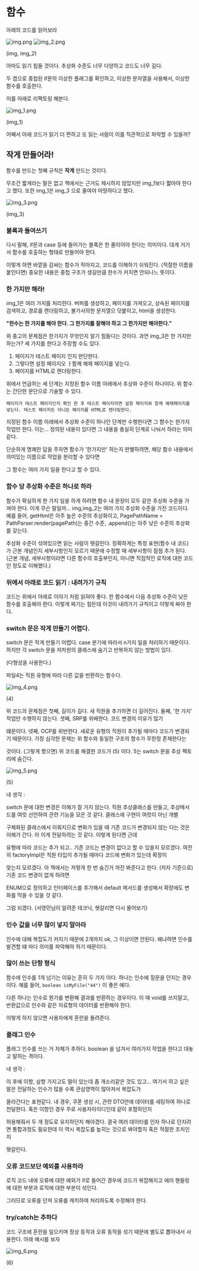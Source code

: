 # 함수
아래의 코드를 읽어보라

![img.png](attachments%2F2.%20%ED%95%A8%EC%88%98%2Fimg.png)
![img_2.png](attachments%2F2.%20%ED%95%A8%EC%88%98%2Fimg_2.png)

(img, img_2)

아마도 읽기 힘들 것이다. 추상화 수준도 너무 다양하고 코드도 너무 길다.

두 겹으로 중첩된 if문의 이상한 플래그를 확인하고, 이상한 문자열을 사용해서, 이상한 함수를 호출한다.

이를 아래로 리팩토링 해본다.

![img_1.png](attachments%2F2.%20%ED%95%A8%EC%88%98%2Fimg_1.png)

(img_1)

어째서 아래 코드가 읽기 더 편하고 또 읽는 사람이 이를 직관적으로 파악할 수 있을까?

## 작게 만들어라!
함수를 만드는 첫째 규칙은 **작게** 만드는 것이다. 

무조건 짧게라는 말은 없고 책에서는 근거도 제시하지 않았지만 img_1보다 짧아야 한다고 했다.
또한 img_1은 img_3 으로 줄여야 마땅하다고 했다.


![img_3.png](attachments%2F2.%20%ED%95%A8%EC%88%98%2Fimg_3.png)

(img_3)

### 불록과 들여쓰기
다시 말해, if문과 case 등에 들어가는 블록은 한 줄이어야 한다는 의미이다. 대게 거기서 함수를 호출하는 형태로 만들어야 한다.

이렇게 하면 바깥을 감싸는 함수가 작아지고, 코드를 이해하기 쉬워진다. (적절한 이름을 붙인다면)
중요한 내용은 중첩 구조가 생길만큼 한수가 커지면 안되나느 뜻이다.

### 한 가지만 해라!
img_1은 여러 가지를 처리한다. 버퍼를 생성하고, 페이지를 가져오고, 상속된 페이지를 검색하고, 경로를 랜더링하고, 불가사의한 문자열으 덧붙이고, html을 생성한다.

**"한수는 한 가지를 해야 한다. 그 한가지를 잘해야 하고 그 한가지만 해야한다."**

위 충고의 문제점은 한가지가 무엇인지 알기 힘들다는 것이다. 과연 img_3은 한 가지만 하는가? 세 가지를 한다고 주장할 수도 있다.
1. 페이지가 테스트 페이지 인지 판단한다.
2. 그렇다면 설정 페이지오 ㅏ함께 해제 페이지를 넣는다.
3. 페이지를 HTML로 랜더링한다.

위에서 언급하는 세 단계는 지정된 함수 이름 아래에서 추상화 수준이 하나이다.
위 함수는 간단한 문단으로 기술할 수 있다.

~~~
페이지가 테스트 페이지인지 확인 한 후 테스트 페이지라면 설정 페이지와 함께 해제페이지를 넣는다. 테스트 페이지든 아니든 페이지를 HTML로 렌더링한다.
~~~

지정된 함수 이름 아래에서 추상화 수준이 하나인 단계만 수행한다면 그 함수는 한가지 작업만 한다.
이는... 정의된 내용이 있다면 그 내용을 충실히 단계로 나눠서 하라는 의미 같다.

단순하게 명쾌한 답을 주자면 함수가 '한가지만' 하는지 판별하려면, 해당 함수 내용에서 의미있는 이름으로 작업을 분리할 수 있다면 

그 함수는 여러 가지 일을 한다고 할 수 있다.

### 함수 당 추상화 수준은 하나로 하라
함수가 확실하게 한 가지 일을 하게 하려면 함수 내 문장이 모두 같은 추상화 수준을 가져야 한다. 이게 무슨 말일까... img,img_2는 여러 가지 추상화 수준을 가진 코드이다.
예를 들어, getHtml은 아주 높은 수준의 추상화이고, PagePathName = PathParser.render(pagePath)는 중간 수준, .append()는 아주 낮은 수준의 추상화를 갖는다.

추상화 수준이 섞여있으면 읽는 사람이 헷갈린다. 정확하게는 특정 표현(함수 내 코드)가 근본 개념인지 세부사항인지 모르기 때문에 수정할 때 세부사항이 점점 추가 된다.
(근본 개념, 세부사항이라면 다른 함수의 호출부인지, 아니면 직접적인 로직에 대한 코드인 정도로 이해했다.)

### 위에서 아래로 코드 읽기 : 내려가기 규칙
코드는 위에서 아래로 이야기 처럼 읽혀야 좋다. 한 함수에서 다음 추상화 수준이 낮은 함수를 호출해야 한다. 이렇게 짜기는 힘든데 이것이 내려가기 규칙이고 이렇게 짜야 한다.

### switch 문은 작게 만들기 어렵다.
switch 문은 작게 만들기 어렵다. case 분기에 따라서 n가지 일을 처리하기 때문이다. 하지만 각 switch 문을 저차원의 클래스에 숨기고 반복하지 않는 방법이 있다.

(다형성을 사용한다.)

파일4는 직원 유형에 따라 다른 값을 반환하는 함수다.

![img_4.png](attachments%2F2.%20%ED%95%A8%EC%88%98%2Fimg_4.png)

(4)

위 코드의 문제점은 첫째, 길이가 길다. 새 직원을 추가하면 더 길어진다. 둘째, '한 가지' 작업만 수행하지 않는다. 셋째, SRP를 위배한다. 코드 변경의 이유가 많기 

떄문이다. 넷째, OCP를 위반한다. 새로운 유형의 직원이 추가될 때마다 코드가 변경되기 때문이다. 가장 심각한 문제는 위 함수와 동일한 구조의 함수가 무한정 존재한다는

것이다. (그렇게 짰으면) 위 코드를 해결한 코드가 (5) 이다. 5는 switch 문을 추상 팩토리에 숨긴다.

![img_5.png](attachments%2F2.%20%ED%95%A8%EC%88%98%2Fimg_5.png)

(5)

내 생각 : 

switch 문에 대한 변경은 이해가 잘 가지 않는다. 직원 추상클래스를 만들고, 추상메서드를 여럿 선언하여 관련 기능을 모은 것 같다. 클래스에 구현이 여럿이 아닌 개별 

구체화된 클래스에서 이뤄지므로 변화가 있을 때 기존 코드가 변경되지 않는 다는 것은 이해가 간다. 아 이게 전달하려는 것 같다. 이렇게 된다면 근데

유형에 따라 코드는 추가 되고.. 기존 코드는 변경이 없다고 할 수 있을지 모르겠다. 여전히 factoryImpl은 직원 타입이 추가될 때마다 코드에 변화가 있는데 확장이 

맞는지 모르겠다. 아 책에서는 저렇게 한 번 숨긴거 까진 봐준다고 한다. (저자 기준으로) 기존 코드 변경이 없게 하려면

ENUM으로 정의하고 인터페이스를 추가해서 default 메서드를 생성해서 확장에도 변화를 막을 수 있을 것 같다.

그럼 되겠다. (서영민님이 알려준 테크닉, 헷갈리면 다시 물어보기)

### 인수 값을 너무 많이 넣지 말아라
인수에 대해 복잡도가 커지기 때문에 2개까지 ok, 그 이상이면 안된다. 왜냐하면 인수를 발견할 떄 마다 의미를 파악해야 하기 때문이다.

### 많이 쓰는 단항 형식
함수에 인수를 1개 넘기는 이유는 흔히 두 가지 이다. 하나는 인수에 질문을 던지는 경우이다. 예를 들어, ``boolean isMyFile("44")``
이 좋은 예다.

다른 하나는 인수로 뭔가를 변환해 결과를 반환하는 경우이다. 이 때 void를 쓰지말고, 반환값으로 인수와 같은 자료형의 데이터를 반환해야 한다.

이렇게 하지 않으면 사용자에게 혼란을 돌려준다.

### 플래그 인수
플래그 인수를 쓰는 거 자체가 추하다. boolean 을 넘겨서 여러가지 작업을 한다고 대놓고 말하는 격이다.

내 생각 :

이 후에 이항, 삼항 가지고도 말이 있는데 좀 개소리같은 것도 있고... 여기서 하고 싶은 말은 전달하는 인수가 많을 수록 관심영역이 많아져서 복잡도가 

올라간다는 표현같다. 내 경우, 쿠폰 생성 시, 관련 DTO안에 데이터를 세팅하여 하나로 전달한다. 혹은 이항인 경우 주로 사용자아이디인데 같이 포함하던지

허용해줘서 두 개 정도로 유지하던지 해야겠다. 결국 여러 데이터를 인자 하나로 던지려면 통합과정도 필요한데 이 역시 복잡도를 높히는 것으로 봐야할지 혹은 적절한 조치인지

헷갈린다.

### 오류 코드보단 예외를 사용하라
로직 코드 내에 오류에 대한 예외가 if로 들어간 경우에 코드가 복잡해지고 에러 핸들링에 대한 부분과 로직에 대한 부분이 섞인다.

그러므로 오류를 던져 오류를 캐치하여 처리하도록 수정해야 한다.

### try/catch는 추하다
코드 구조에 혼란을 일으키며 정상 동작과 오류 동작을 섞기 때문에 별도로 뽑아내서 사용한다. 아래 예시를 보자

![img_6.png](attachments%2F2.%20%ED%95%A8%EC%88%98%2Fimg_6.png)

(6)













